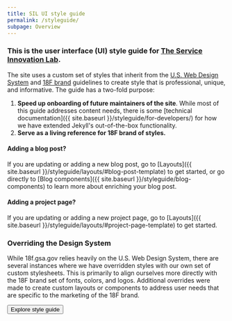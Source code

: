 ```yaml
---
title: SIL UI style guide
permalink: /styleguide/
subpage: Overview
---
```


### This is the user interface (UI) style guide for [The Service Innovation Lab](18f.gsa.gov).

The site uses a custom set of styles that inherit from the [U.S. Web Design System](https://designsystem.digital.gov/) and [18F brand](https://pages.18f.gov/brand) guidelines to create style that is professional, unique, and informative. The guide has a two-fold purpose:

1. **Speed up onboarding of future maintainers of the site**.
While most of this guide addresses content needs, there is some [technical documentation]({{ site.baseurl }}/styleguide/for-developers/) for how we have extended Jekyll's out-of-the-box functionality.
2. **Serve as a living reference for 18F brand of styles.**

#### Adding a blog post?
If you are updating or adding a new blog post, go to [Layouts]({{ site.baseurl }}/styleguide/layouts/#blog-post-template) to get started, or go directly to [Blog components]({{ site.baseurl }}/styleguide/blog-components) to learn more about enriching your blog post.

#### Adding a project page?
If you are updating or adding a new project page, go to [Layouts]({{ site.baseurl }}/styleguide/layouts/#project-page-template) to get started.

### Overriding the Design System

While 18f.gsa.gov relies heavily on the U.S. Web Design System, there are several instances where we have overridden styles with our own set of custom stylesheets. This is primarily to align ourselves more directly with the 18F brand set of fonts, colors, and logos. Additional overrides were made to create custom layouts or components to address user needs that are specific to the marketing of the 18F brand.

<a href="{{ site.baseurl }}/styleguide/layouts/">
  <button class="usa-button">Explore style guide</button>
</a>
